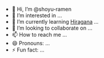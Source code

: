 - 👋 Hi, I’m @shoyu-ramen
- 👀 I’m interested in ...
- 🌱 I’m currently learning [Hiragana](https://en.wikipedia.org/wiki/Hiragana) ...
- 💞️ I’m looking to collaborate on ...
- 📫 How to reach me ...
- 😄 Pronouns: ...
- ⚡ Fun fact: ...

<!---
shoyu-ramen/shoyu-ramen is a ✨ special ✨ repository because its `README.md` (this file) appears on your GitHub profile.
You can click the Preview link to take a look at your changes.
--->
